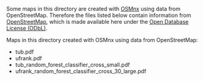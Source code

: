 Some maps in this directory are created with [OSMnx](https://geoffboeing.com/publications/osmnx-complex-street-networks/)
using data from OpenStreetMap.
Therefore the files listed below contain information from [OpenStreetMap](www.openstreetmap.org), which is made available
here under the [Open Database License (ODbL)](http://opendatacommons.org/licenses/odbl/1.0/).

Maps in this directory created with OSMnx using data from OpenStreetMap:
- tub.pdf
- ufrank.pdf
- tub_random_forest_classifier_cross_small.pdf
- ufrank_random_forest_classifier_cross_30_large.pdf
